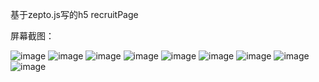 基于zepto.js写的h5 recruitPage

屏幕截图：

![image](https://github.com/zhangjing9898/recruitZepto/blob/master/screen-shot/1.png)
![image](https://github.com/zhangjing9898/recruitZepto/blob/master/screen-shot/2.png)
![image](https://github.com/zhangjing9898/recruitZepto/blob/master/screen-shot/3.png)
![image](https://github.com/zhangjing9898/recruitZepto/blob/master/screen-shot/4.png)
![image](https://github.com/zhangjing9898/recruitZepto/blob/master/screen-shot/5.png)
![image](https://github.com/zhangjing9898/recruitZepto/blob/master/screen-shot/6.png)
![image](https://github.com/zhangjing9898/recruitZepto/blob/master/screen-shot/7.png)
![image](https://github.com/zhangjing9898/recruitZepto/blob/master/screen-shot/8.png)
![image](https://github.com/zhangjing9898/recruitZepto/blob/master/screen-shot/9.png)
